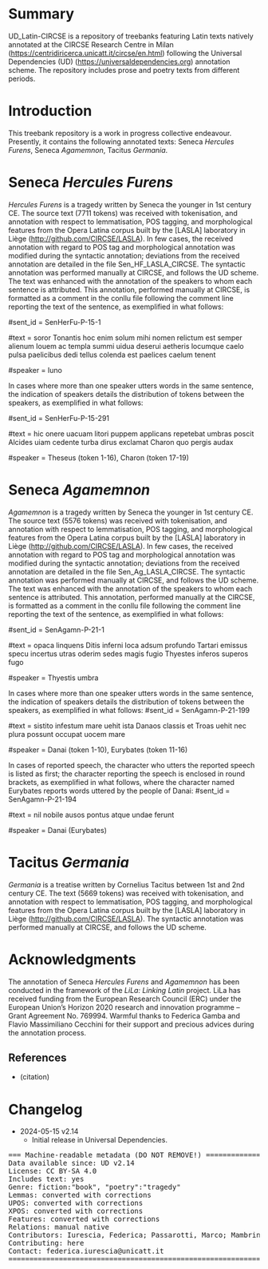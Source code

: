# Summary

UD_Latin-CIRCSE is a repository of treebanks featuring Latin texts natively annotated at the CIRCSE Research Centre in Milan (https://centridiricerca.unicatt.it/circse/en.html) following the Universal Dependencies (UD) (https://universaldependencies.org) annotation scheme.
The repository includes prose and poetry texts from different periods.


# Introduction

This treebank repository is a work in progress collective endeavour. Presently, it contains the following annotated texts: Seneca *Hercules Furens*, Seneca *Agamemnon*, Tacitus *Germania*.

# Seneca *Hercules Furens*

*Hercules Furens* is a tragedy written by Seneca the younger in 1st century CE. The source text (7711 tokens) was received with tokenisation, and annotation with respect to lemmatisation, POS tagging, and morphological features from the Opera Latina corpus built by the [LASLA] laboratory in Liège (http://github.com/CIRCSE/LASLA).
In few cases, the received annotation with regard to POS tag and morphological annotation was modified during the syntactic annotation; deviations from the received annotation are detailed in the file Sen_HF_LASLA_CIRCSE.
The syntactic annotation was performed manually at CIRCSE, and follows the UD scheme. 
The text was enhanced with the annotation of the speakers to whom each sentence is attributed. This annotation, performed manually at CIRCSE, is formatted as a comment in the conllu file following the comment line reporting the text of the sentence, as exemplified in what follows:

#sent_id = SenHerFu-P-15-1

#text = soror Tonantis hoc enim solum mihi nomen relictum est semper alienum Iouem ac templa summi uidua deserui aetheris locumque caelo pulsa paelicibus dedi tellus colenda est paelices caelum tenent

#speaker = Iuno

In cases where more than one speaker utters words in the same sentence, the indication of speakers details the distribution of tokens between the speakers, as exemplified in what follows:

#sent_id = SenHerFu-P-15-291

#text = hic onere uacuam litori puppem applicans repetebat umbras poscit Alcides uiam cedente turba dirus exclamat Charon quo pergis audax

#speaker = Theseus (token 1-16), Charon (token 17-19)

# Seneca *Agamemnon*

*Agamemnon* is a tragedy written by Seneca the younger in 1st century CE. The source text (5576 tokens) was received with tokenisation, and annotation with respect to lemmatisation, POS tagging, and morphological features from the Opera Latina corpus built by the [LASLA] laboratory in Liège (http://github.com/CIRCSE/LASLA).
In few cases, the received annotation with regard to POS tag and morphological annotation was modified during the syntactic annotation; deviations from the received annotation are detailed in the file Sen_Ag_LASLA_CIRCSE.
The syntactic annotation was performed manually at CIRCSE, and follows the UD scheme.
The text was enhanced with the annotation of the speakers to whom each sentence is attributed. This annotation, performed manually at the CIRCSE, is formatted as a comment in the conllu file following the comment line reporting the text of the sentence, as exemplified in what follows:

#sent_id = SenAgamn-P-21-1

#text = opaca linquens Ditis inferni loca adsum profundo Tartari emissus specu incertus utras oderim sedes magis fugio Thyestes inferos superos fugo

#speaker = Thyestis umbra

In cases where more than one speaker utters words in the same sentence, the indication of speakers details the distribution of tokens between the speakers, as exemplified in what follows:
#sent_id = SenAgamn-P-21-199

#text = sistito infestum mare uehit ista Danaos classis et Troas uehit nec plura possunt occupat uocem mare

#speaker = Danai (token 1-10), Eurybates (token 11-16)

In cases of reported speech, the character who utters the reported speech is listed as first; the character reporting the speech is enclosed in round brackets, as exemplified in what follows, where the character named Eurybates reports words uttered by the people of Danai:
#sent_id = SenAgamn-P-21-194

#text = nil nobile ausos pontus atque undae ferunt

#speaker = Danai (Eurybates)


# Tacitus *Germania*

*Germania* is a treatise written by Cornelius Tacitus between 1st and 2nd century CE.
The text (5669 tokens) was received with tokenisation, and annotation with respect to lemmatisation, POS tagging, and morphological features from the Opera Latina corpus built by the [LASLA] laboratory in Liège (http://github.com/CIRCSE/LASLA).
The syntactic annotation was performed manually at CIRCSE, and follows the UD scheme.


# Acknowledgments

The annotation of Seneca *Hercules Furens* and *Agamemnon* has been conducted in the framework of the _LiLa: Linking Latin_ project. LiLa has received funding from the European Research Council (ERC) under the European Union’s Horizon 2020 research and innovation programme – Grant Agreement No. 769994. Warmful thanks to Federica Gamba and Flavio Massimiliano Cecchini for their support and precious advices during the annotation process.

## References

* (citation)


# Changelog

* 2024-05-15 v2.14
  * Initial release in Universal Dependencies.


<pre>
=== Machine-readable metadata (DO NOT REMOVE!) ================================
Data available since: UD v2.14
License: CC BY-SA 4.0
Includes text: yes
Genre: fiction:"book", "poetry":"tragedy"
Lemmas: converted with corrections
UPOS: converted with corrections
XPOS: converted with corrections
Features: converted with corrections
Relations: manual native
Contributors: Iurescia, Federica; Passarotti, Marco; Mambrini, Francesco; Moretti, Giovanni; Ruffolo, Paolo; Gamba, Federica; Cecchini, Flavio Massimiliano
Contributing: here
Contact: federica.iurescia@unicatt.it
===============================================================================
</pre>
